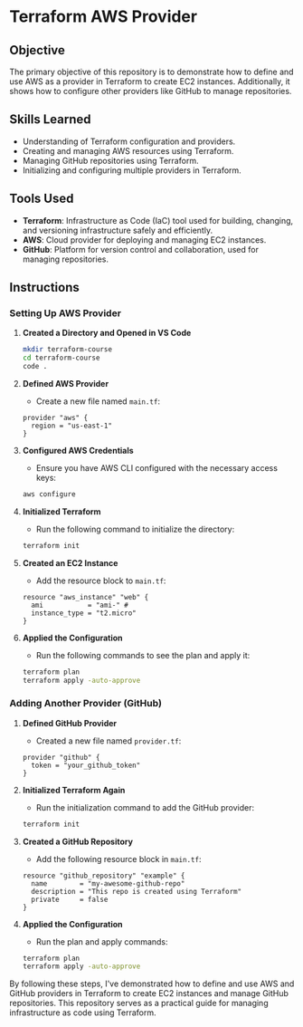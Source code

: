 # Terraform AWS Provider

## Objective
The primary objective of this repository is to demonstrate how to define and use AWS as a provider in Terraform to create EC2 instances. Additionally, it shows how to configure other providers like GitHub to manage repositories.

## Skills Learned
- Understanding of Terraform configuration and providers.
- Creating and managing AWS resources using Terraform.
- Managing GitHub repositories using Terraform.
- Initializing and configuring multiple providers in Terraform.

## Tools Used
- **Terraform**: Infrastructure as Code (IaC) tool used for building, changing, and versioning infrastructure safely and efficiently.
- **AWS**: Cloud provider for deploying and managing EC2 instances.
- **GitHub**: Platform for version control and collaboration, used for managing repositories.

## Instructions

### Setting Up AWS Provider

1. **Created a Directory and Opened in VS Code**
    ```sh
    mkdir terraform-course
    cd terraform-course
    code .
    ```

2. **Defined AWS Provider**
    - Create a new file named `main.tf`:
    ```hcl
    provider "aws" {
      region = "us-east-1"
    }
    ```

3. **Configured AWS Credentials**
    - Ensure you have AWS CLI configured with the necessary access keys:
    ```sh
    aws configure
    ```

4. **Initialized Terraform**
    - Run the following command to initialize the directory:
    ```sh
    terraform init
    ```

5. **Created an EC2 Instance**
    - Add the resource block to `main.tf`:
    ```hcl
    resource "aws_instance" "web" {
      ami           = "ami-" # 
      instance_type = "t2.micro"
    }
    ```

6. **Applied the Configuration**
    - Run the following commands to see the plan and apply it:
    ```sh
    terraform plan
    terraform apply -auto-approve
    ```

### Adding Another Provider (GitHub)

1. **Defined GitHub Provider**
    - Created a new file named `provider.tf`:
    ```hcl
    provider "github" {
      token = "your_github_token"
    }
    ```

2. **Initialized Terraform Again**
    - Run the initialization command to add the GitHub provider:
    ```sh
    terraform init
    ```

3. **Created a GitHub Repository**
    - Add the following resource block in `main.tf`:
    ```hcl
    resource "github_repository" "example" {
      name        = "my-awesome-github-repo"
      description = "This repo is created using Terraform"
      private     = false
    }
    ```

4. **Applied the Configuration**
    - Run the plan and apply commands:
    ```sh
    terraform plan
    terraform apply -auto-approve
    ```

By following these steps, I've demonstrated how to define and use AWS and GitHub providers in Terraform to create EC2 instances and manage GitHub repositories. This repository serves as a practical guide for managing infrastructure as code using Terraform.
